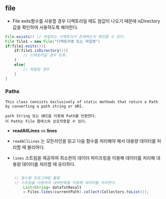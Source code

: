 ## file 

- File exits함수를 사용할 경우 디렉토리일 때도 참값이 나오기 때문에 isDirectory값을 확인하여 사용하도록 해야한다.


```java
File.exists() // 파일또는 디렉토리가 존재하는지 확인할 수 있다.
File file1 = new File("디렉토리명 또는 파일명")
if(file1.exits()){
	if(file1.isDirectory()){
		// 디렉토리일 경우 트루.	
	)
    else{
        // 파일일 경우 
    }
}

```

### Paths
```
This class consists exclusively of static methods that return a Path by converting a path string or URI.

path String 또는 URI을 이용해 Path를 반환한다. 
이 Path는 File 클래스와 상호작용할 수 있다.
```

- **readAllLines** vs **lines**

- `readAllLines` 는 모든라인을 읽고 다음 함수를 처리해야 해서 대용량 데이터를 처리할 때 불리하다.
- `lines` 스트림을 제공하여 최소한의 데이터 파이프링을 이용해 데이터를 처리해 대용량 데이터를 처리할 때 유리하다.

```java

    // 함수형 프로그래밍 활용
    // 스트림을 이용하여 내부반복을 이용해 데이터를 처리한다. 
        List<String> dataTxtResult 
        = Files.lines(currentPath).collect(Collectors.toList());

```
